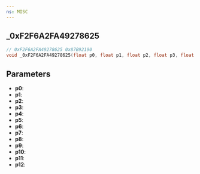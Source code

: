 ```yaml
---
ns: MISC
---
```

## _0xF2F6A2FA49278625

```c
// 0xF2F6A2FA49278625 0x87B92190
void _0xF2F6A2FA49278625(float p0, float p1, float p2, float p3, float p4, float p5, float p6, float p7, float p8, float* p9, float* p10, float* p11, float* p12);
```


## Parameters
* **p0**: 
* **p1**: 
* **p2**: 
* **p3**: 
* **p4**: 
* **p5**: 
* **p6**: 
* **p7**: 
* **p8**: 
* **p9**: 
* **p10**: 
* **p11**: 
* **p12**: 

